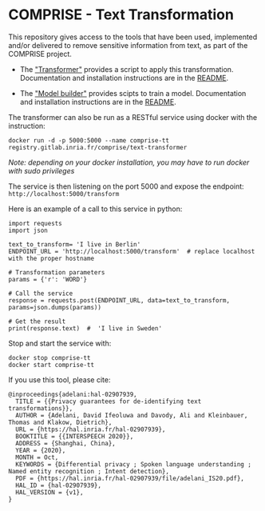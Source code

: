 # COMPRISE - Text Transformation

This repository gives access to the tools that have been used, implemented and/or delivered to remove sensitive information from text, as part of the COMPRISE project.

- The ["Transformer"](./transformer) provides a script to apply this transformation. Documentation and installation instructions are in the [README](./transformer/README.md).

- The ["Model builder"](./model_builder) provides scipts to train a model. Documentation and installation instructions are in the [README](./model_builder/README.md).


The transformer can also be run as a RESTful service using docker with the instruction:
```
docker run -d -p 5000:5000 --name comprise-tt registry.gitlab.inria.fr/comprise/text-transformer
``` 
*Note: depending on your docker installation, you may have to run docker with sudo privileges*

The service is then listening on the port 5000 and expose the endpoint: `http://localhost:5000/transform`

Here is an example of a call to this service in python:

```
import requests
import json

text_to_transform= 'I live in Berlin'
ENDPOINT_URL = 'http://localhost:5000/transform'  # replace localhost with the proper hostname

# Transformation parameters
params = {'r': 'WORD'}

# Call the service
response = requests.post(ENDPOINT_URL, data=text_to_transform, params=json.dumps(params))

# Get the result
print(response.text)  #  'I live in Sweden'
```

Stop and start the service with:
```
docker stop comprise-tt
docker start comprise-tt
```
 

If you use this tool, please cite:
```
@inproceedings{adelani:hal-02907939,
  TITLE = {{Privacy guarantees for de-identifying text transformations}},
  AUTHOR = {Adelani, David Ifeoluwa and Davody, Ali and Kleinbauer, Thomas and Klakow, Dietrich},
  URL = {https://hal.inria.fr/hal-02907939},
  BOOKTITLE = {{INTERSPEECH 2020}},
  ADDRESS = {Shanghai, China},
  YEAR = {2020},
  MONTH = Oct,
  KEYWORDS = {Differential privacy ; Spoken language understanding ; Named entity recognition ; Intent detection},
  PDF = {https://hal.inria.fr/hal-02907939/file/adelani_IS20.pdf},
  HAL_ID = {hal-02907939},
  HAL_VERSION = {v1},
}
```

